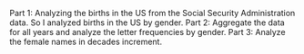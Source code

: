 Part 1: Analyzing the births in the US from the Social Security Administration data. So I analyzed births in the US by gender.
Part 2: Aggregate the data for all years and analyze the letter frequencies by gender.
Part 3: Analyze the female names in decades increment.
